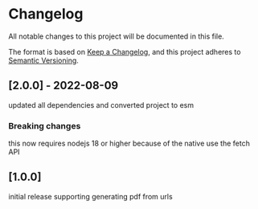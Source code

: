 # Changelog
All notable changes to this project will be documented in this file.

The format is based on [Keep a Changelog](https://keepachangelog.com/en/1.0.0/),
and this project adheres to [Semantic Versioning](https://semver.org/spec/v2.0.0.html).

## [2.0.0] - 2022-08-09

updated all dependencies and converted project to esm

### Breaking changes

this now requires nodejs 18 or higher because of the native use the fetch API

## [1.0.0] 

initial release supporting generating pdf from urls
